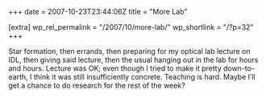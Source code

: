 +++
date = 2007-10-23T23:44:06Z
title = "More Lab"

[extra]
wp_rel_permalink = "/2007/10/more-lab/"
wp_shortlink = "/?p=32"
+++

Star formation, then errands, then preparing for my optical lab lecture on
IDL, then giving said lecture, then the usual hanging out in the lab for hours
and hours. Lecture was OK; even though I tried to make it pretty down-to-
earth, I think it was still insufficiently concrete. Teaching is hard.  Maybe
I’ll get a chance to do research for the rest of the week?
